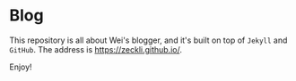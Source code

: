 # Blog
This repository is all about Wei's blogger, and it's built on top of `Jekyll` and `GitHub`. The address is <a href="https://zeckli.github.io">https://zeckli.github.io/</a>.

Enjoy!
